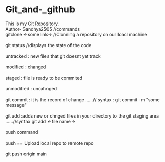 # Git_and-_github

This is my Git Repository.
<br>
Author- Sandhya2505
//commands
<br>
gitclone <-some link-> //Clonning a repository on our loacl machine
<br>
<br>
git status //displays the state of the code
<br>
<br>
untracked : new files that git doesnt yet track
<br>
<br>
modified : changed
<br>
<br>
staged : file is ready to be commited
<br>
<br>
unmodified : uncahnged
<br>
<br>
git commit : it is the record of change
......// syntax : git commit -m "some message"
<br>
<br>
git add :adds new or chnged files in your directory to the git staging area
......//syntax git add <-file name->
<br>
<br>
push command
<br>
<br>
push == Upload local repo to remote repo
<br>
<br>
git push origin main

